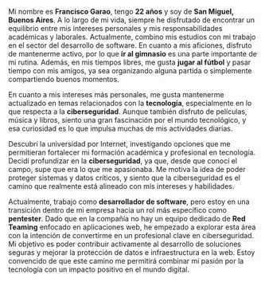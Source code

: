 Mi nombre es **Francisco Garao**, tengo **22 años** y soy de **San Miguel, Buenos Aires**. A lo largo de mi vida, siempre he disfrutado de encontrar un equilibrio entre mis intereses personales y mis responsabilidades académicas y laborales. Actualmente, combino mis estudios con mi trabajo en el sector del desarrollo de software. En cuanto a mis aficiones, disfruto de mantenerme activo, por lo que **ir al gimnasio** es una parte importante de mi rutina. Además, en mis tiempos libres, me gusta **jugar al fútbol** y pasar tiempo con mis amigos, ya sea organizando alguna partida o simplemente compartiendo buenos momentos.

En cuanto a mis intereses más personales, me gusta mantenerme actualizado en temas relacionados con la **tecnología**, especialmente en lo que respecta a la **ciberseguridad**. Aunque también disfruto de películas, música y libros, siento una gran fascinación por el mundo tecnológico, y esa curiosidad es lo que impulsa muchas de mis actividades diarias.

Descubrí la universidad por Internet, investigando opciones que me permitieran fortalecer mi formación académica y profesional en tecnología. Decidí profundizar en la **ciberseguridad**, ya que, desde que conocí el campo, supe que era lo que me apasionaba. Me motiva la idea de poder proteger sistemas y datos críticos, y siento que la ciberseguridad es el camino que realmente está alineado con mis intereses y habilidades.

Actualmente, trabajo como **desarrollador de software**, pero estoy en una transición dentro de mi empresa hacia un rol más específico como **pentester**. Dado que en la compañía no hay un equipo dedicado de **Red Teaming** enfocado en aplicaciones web, he empezado a explorar esta área con la intención de convertirme en un profesional clave en ciberseguridad. Mi objetivo es poder contribuir activamente al desarrollo de soluciones seguras y mejorar la protección de datos e infraestructura en la web. Estoy convencido de que este camino me permitirá combinar mi pasión por la tecnología con un impacto positivo en el mundo digital.